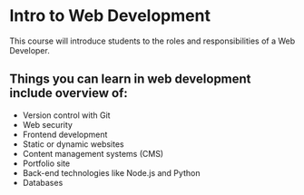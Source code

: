 # Intro to Web Development

This course will introduce students to the roles and responsibilities of a Web Developer.

## Things you can learn in web development include overview of:
- Version control with Git
- Web security
- Frontend development
- Static or dynamic websites
- Content management systems (CMS)
- Portfolio site
- Back-end technologies like Node.js and Python
- Databases 
